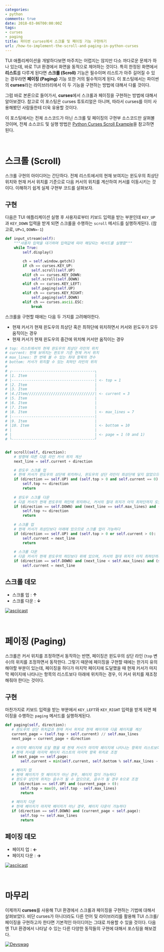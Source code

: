 ```yaml
---
categories:
- python
comments: true
date: 2018-03-06T00:00:00Z
tags:
- curses
- paging
title: 파이썬 curses에서 스크롤 및 페이징 기능 구현하기
url: /how-to-implement-the-scroll-and-paging-in-python-curses
---
```


TUI 애플리케이션을 개발하다보면 마주치는 어렵지는 않지만 다소 까다로운 문제가 하나 있는데, 바로 TUI 환경에서 화면을 동적으로 제어하는 것이다. 특히 한정된 화면에서 **리스트**를 다루게 된다면 **스크롤 (Scroll)** 기능은 필수이며 리스트가 아주 길어질 수 있는 경우라면 **페이징 (Paging)** 기능 또한 거의 필수적이게 된다. 이 포스팅에서는 파이썬의 **curses**라는 라이브러리에서 이 두 기능을 구현하는 방법에 대해서 다룰 것이다.

그럼 바로 본론으로 들어가서, **curses**에서 스크롤과 페이징을 구현하는 방법에 대해서 알아보겠다. 참고로 이 포스팅은 curses 튜토리얼은 아니며, 따라서 curses를 이미 사용해봤던 사람들한테 더욱 유용할 것이다.

이 포스팅에서는 전체 소스코드가 아닌 스크롤 및 페이징의 구현부 소스코드만 살펴볼 것이며, 전체 소스코드 및 실행 방법은 [Python Curses Scroll Example](https://github.com/mingrammer/python-curses-scroll-example)을 참고하면 된다.

<br>

# 스크롤 (Scroll)

스크롤 구현의 아이디어는 간단하다. 전체 리스트에서의 현재 보여지는 윈도우의 최상단 위치와 현재 커서 위치를 기준으로 다음 커서의 위치를 계산하여 커서를 이동시키는 것이다. 이해하기 쉽게 실제 구현부 코드를 살펴보자.

## 구현

다음은 TUI 애플리케이션 실행 후 사용자로부터 키보드 입력을 받는 부분인데 `KEY_UP`과 `KEY_DOWN` 입력을 받게 되면 스크롤을 수행하는 `scroll` 메서드를 실행하게된다. (참고로, `UP=1`, `DOWN=-1`)

```python
def input_stream(self):
    """사용자 입력을 대기하며 입력값에 따라 해당되는 메서드를 실행함"""
    while True:
        self.display()

        ch = self.window.getch()
        if ch == curses.KEY_UP:
            self.scroll(self.UP)
        elif ch == curses.KEY_DOWN:
            self.scroll(self.DOWN)
        elif ch == curses.KEY_LEFT:
            self.paging(self.UP)
        elif ch == curses.KEY_RIGHT:
            self.paging(self.DOWN)
        elif ch == curses.ascii.ESC:
            break
```

스크롤을 구현할 때에는 다음 두 가지를 고려해야한다.

* 현재 커서가 현재 윈도우의 최상단 혹은 최하단에 위치하면서 커서와 윈도우가 모두 움직이는 경우
* 현재 커서가 현재 윈도우의 중간에 위치해 커서만 움직이는 경우

```python
# top: 리스트에서의 현재 윈도우의 최상단 라인의 위치
# current: 현재 보여지는 윈도우 기준 현재 커서 위치
# max_lines: 한 번에 볼 수 있는 최대 항목의 갯수
# bottom: 커서가 위치할 수 있는 최하단 라인의 위치
# 
# ┌--------------------------------------┐
# |1. Item                               |
# |--------------------------------------| <- top = 1
# |2. Item                               | 
# |3. Item                               |
# |4./Item///////////////////////////////| <- current = 3
# |5. Item                               |
# |6. Item                               |
# |7. Item                               |
# |8. Item                               | <- max_lines = 7
# |--------------------------------------|
# |9. Item                               |
# |10. Item                              | <- bottom = 10
# |                                      |
# |                                      | <- page = 1 (0 and 1)
# └--------------------------------------┘


def scroll(self, direction):
    # 방향에 따른 다음 라인 커서 위치 계산
    next_line = self.current + direction

    # 윈도우 스크롤 업
    # 현재 커서가 윈도우의 상단에 위치하나, 윈도우의 상단 라인이 최상단에 닿지 않았으므로 윈도우 스크롤 업이 가능하다
    if (direction == self.UP) and (self.top > 0 and self.current == 0):
        self.top += direction
        return
    
    # 윈도우 스크롤 다운
    # 다음 커서가 현재 윈도우의 하단에 위치하나, 커서의 절대 위치가 아직 최하단까지 도달하진 않았으므로 윈도우 스크롤 다운이 가능하다
    if (direction == self.DOWN) and (next_line == self.max_lines) and (self.top + self.max_lines < self.bottom):
        self.top += direction
        return
    
    # 스크롤 업
    # 현재 커서가 최상단보다 아래에 있으므로 스크롤 업이 가능하다
    if (direction == self.UP) and (self.top > 0 or self.current > 0):
        self.current = next_line
        return
    
    # 스크롤 다운
    # 다음 커서가 현재 윈도우의 하단보다 위에 있으며, 커서의 절대 위치가 아직 최하단까지 도달하진 않았으므로 스크롤 다운이 가능하다
    if (direction == self.DOWN) and (next_line < self.max_lines) and (self.top + next_line < self.bottom):
        self.current = next_line
```

## 스크롤 데모

* 스크롤 업 : **↑**
* 스크롤 다운 : **↓**

[![asciicast](https://asciinema.org/a/166994.png)](https://asciinema.org/a/166994)

<br>

# 페이징 (Paging)

스크롤은 커서 위치를 조정하면서 동작하는 반면, 페이징은 윈도우의 상단 라인 (`top` 변수)의 위치를 조정하면서 동작한다. 그렇기 때문에 페이징을 구현할 때에는 한가지 유의 해야할 부분이 있는데, 페이징을 하다가 마지막 페이지에 도달했을 때 현재 커서가 마지막 페이지에 나타나는 항목의 리스트보다 아래에 위치하는 경우, 이 커서 위치를 재조정해줘야 한다는 것이다.

## 구현

마찬가지로 키보드 입력을 받는 부분에서 `KEY_LEFT`와 `KEY_RIGHT` 입력을 받게 되면 페이징을 수행하는 `paging` 메서드를 실행하게된다.

 ```python
def paging(self, direction):
    # 윈도우의 상단 위치값과 현재 커서 위치로 현재 페이지와 다음 페이지를 계산
    current_page = (self.top + self.current) // self.max_lines
    next_page = current_page + direction
    
    # 마지막 페이지에 도달 했을 때 현재 커서가 마지막 페이지에 나타나는 항목의 리스트보다 아래에 있는 경우,
    # 현재 커서를 마지막 페이지 리스트의 마지막 항목 위치로 조정
    if next_page == self.page:
        self.current = min(self.current, self.bottom % self.max_lines - 1)

    # 페이지 업
    # 현재 페이지가 첫 페이지가 아닌 경우, 페이지 업이 가능하다
    # 윈도우 상단의 위치는 음수가 될 수 없으므로, 음수가 될 경우 0으로 조정
    if (direction == self.UP) and (current_page > 0):
        self.top = max(0, self.top - self.max_lines)
        return
    
    # 페이지 다운
    # 현재 페이지가 마지막 페이지가 아닌 경우, 페이지 다운이 가능하다
    if (direction == self.DOWN) and (current_page < self.page):
        self.top += self.max_lines
        return
 ```

## 페이징 데모

* 페이지 업 : **←**
* 페이지 다운 : **→**

[![asciicast](https://asciinema.org/a/166995.png)](https://asciinema.org/a/166995)

<br>

# 마무리

이제까지 **curses**를 사용해 TUI 환경에서 스크롤과 페이징을 구현하는 기법에 대해서 살펴보았다. 비단 curses가 아니더라도 다른 언어 및 라이브러리를 활용해 TUI 스크롤/페이징을 구현하고자 한다면 기본적인 아이디어는 그대로 차용할 수 있을 것이다. 다음엔 TUI 환경에서 나타날 수 있는 다른 다양한 동작들의 구현에 대해서 포스팅을 해보겠다.



[![Devswag](../images/devswag.png)](https://www.facebook.com/DevSwaaag/)

